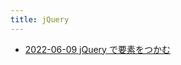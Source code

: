 ```yaml
---
title: jQuery
---
```



- [2022-06-09 jQuery で要素をつかむ](./../../../../d/2009/12/29/jQuery_で要素をつかむ.md)





